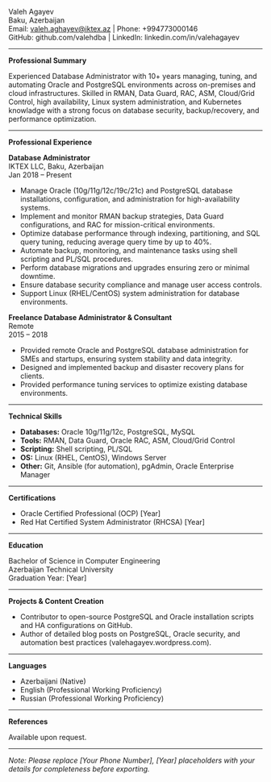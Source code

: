 Valeh Agayev  
Baku, Azerbaijan  
Email: valeh.aghayev@iktex.az | Phone: +994773000146  
GitHub: github.com/valehdba | LinkedIn: linkedin.com/in/valehagayev

---

**Professional Summary**

Experienced Database Administrator with 10+ years managing, tuning, and automating Oracle and PostgreSQL environments across on-premises and cloud infrastructures. Skilled in RMAN, Data Guard, RAC, ASM, Cloud/Grid Control, high availability,  Linux system administration, and Kubernetes knowladge with a strong focus on database security, backup/recovery, and performance optimization.

---

**Professional Experience**

**Database Administrator**  
IKTEX LLC, Baku, Azerbaijan  
Jan 2018 – Present

- Manage Oracle (10g/11g/12c/19c/21c) and PostgreSQL database installations, configuration, and administration for high-availability systems.
- Implement and monitor RMAN backup strategies, Data Guard configurations, and RAC for mission-critical environments.
- Optimize database performance through indexing, partitioning, and SQL query tuning, reducing average query time by up to 40%.
- Automate backup, monitoring, and maintenance tasks using shell scripting and PL/SQL procedures.
- Perform database migrations and upgrades ensuring zero or minimal downtime.
- Ensure database security compliance and manage user access controls.
- Support Linux (RHEL/CentOS) system administration for database environments.

**Freelance Database Administrator & Consultant**  
Remote  
2015 – 2018

- Provided remote Oracle and PostgreSQL database administration for SMEs and startups, ensuring system stability and data integrity.
- Designed and implemented backup and disaster recovery plans for clients.
- Provided performance tuning services to optimize existing database environments.

---

**Technical Skills**

- **Databases:** Oracle 10g/11g/12c, PostgreSQL, MySQL
- **Tools:** RMAN, Data Guard, Oracle RAC, ASM, Cloud/Grid Control
- **Scripting:** Shell scripting, PL/SQL
- **OS:** Linux (RHEL, CentOS), Windows Server
- **Other:** Git, Ansible (for automation), pgAdmin, Oracle Enterprise Manager

---

**Certifications**

- Oracle Certified Professional (OCP) [Year]
- Red Hat Certified System Administrator (RHCSA) [Year]

---

**Education**

Bachelor of Science in Computer Engineering  
Azerbaijan Technical University  
Graduation Year: [Year]

---

**Projects & Content Creation**

- Contributor to open-source PostgreSQL and Oracle installation scripts and HA configurations on GitHub.
- Author of detailed blog posts on PostgreSQL, Oracle security, and automation best practices (valehagayev.wordpress.com).

---

**Languages**

- Azerbaijani (Native)
- English (Professional Working Proficiency)
- Russian (Professional Working Proficiency)

---

**References**

Available upon request.

---

*Note: Please replace [Your Phone Number], [Year] placeholders with your details for completeness before exporting.*


